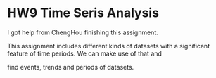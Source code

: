 # HW9 Time Seris Analysis

I got help from ChengHou finishing this assignment.

This assignment includes different kinds of datasets with a significant feature of time periods. We can make use of that and 

find events, trends and periods of datasets.
